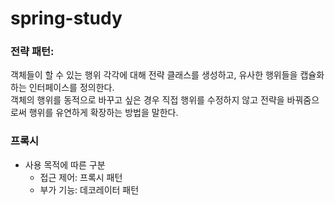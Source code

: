 # spring-study
### 전략 패턴:
객체들이 할 수 있는 행위 각각에 대해 전략 클래스를 생성하고, 유사한 행위들을 캡슐화 하는 인터페이스를 정의한다.   
객체의 행위를 동적으로 바꾸고 싶은 경우 직접 행위를 수정하지 않고 전략을 바꿔줌으로써 행위를 유연하게 확장하는 방법을 말한다.
### 프록시
* 사용 목적에 따른 구분
  - 접근 제어: 프록시 패턴
  - 부가 기능: 데코레이터 패턴
